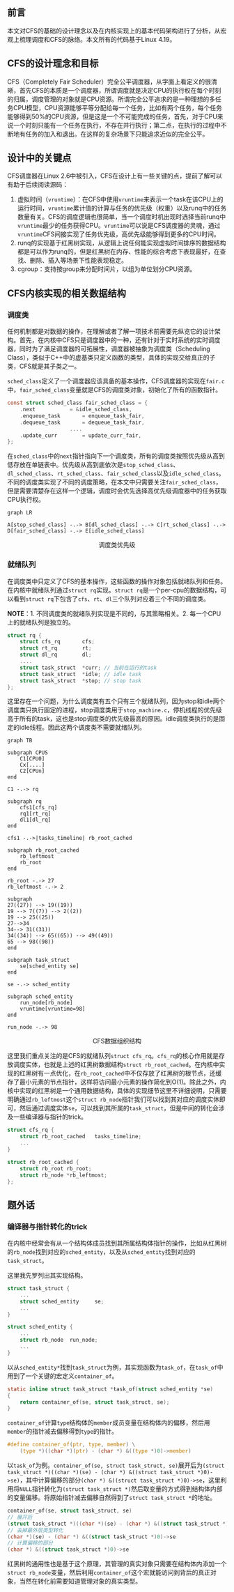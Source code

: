 <!-- 设计理念与代码架构 -->
## 前言

本文对CFS的基础的设计理念以及在内核实现上的基本代码架构进行了分析，从宏观上梳理调度和CFS的脉络。本文所有的代码基于Linux 4.19。

## CFS的设计理念和目标

CFS（Completely Fair Scheduler）完全公平调度器，从字面上看定义的很清晰，首先CFS的本质是一个调度器，所谓调度就是决定CPU的执行权在每个时刻的归属，调度管理的对象就是CPU资源。所谓完全公平追求的是一种理想的多任务CPU模型，CPU资源能够平等分配给每一个任务，比如有两个任务，每个任务能够得到50%的CPU资源，但是这是一个不可能完成的任务，首先，对于CPU来说一个时刻只能有一个任务在执行，不存在并行执行；第二点，在执行的过程中不断地有任务的加入和退出。在这样的复杂场景下只能追求近似的完全公平。

## 设计中的关键点

CFS调度器在Linux 2.6中被引入，CFS在设计上有一些关键的点，提前了解可以有助于后续阅读源码：
1. 虚拟时间（`vruntime`）：在CFS中使用`vruntime`来表示一个task在该CPU上的运行时间，`vruntime`累计值的计算与任务的优先级（权重）以及runq中的任务数量有关。CFS的调度逻辑也很简单，当一个调度时机出现时选择当前runq中`vruntime`最少的任务获得CPU。`vruntime`可以说是CFS调度器的灵魂，通过`vruntime`CFS间接实现了任务优先级，高优先级能够得到更多的CPU时间。
2. runq的实现基于红黑树实现，从逻辑上说任何能实现虚拟时间排序的数据结构都是可以作为runq的，但是红黑树在内存、性能的综合考虑下表现最好，在查找、删除、插入等场景下性能表现稳定。
3. cgroup：支持按group来分配时间片，以组为单位划分CPU资源。

## CFS内核实现的相关数据结构

### 调度类

任何机制都是对数据的操作，在理解或者了解一项技术前需要先纵览它的设计架构。首先，在内核中CFS只是调度器中的一种，还有针对于实时系统的实时调度器，同时为了满足调度器的可拓展性，调度器被抽象为调度类（Scheduling Class），类似于C++中的虚基类只定义函数的类型，具体的实现交给真正的子类，CFS就是其子类之一。

`sched_class`定义了一个调度器应该具备的基本操作，CFS调度器的实现在`fair.c`中，`fair_sched_class`变量就是CFS的调度类对象，初始化了所有的函数指针。

```c
const struct sched_class fair_sched_class = {
    .next			= &idle_sched_class,
    .enqueue_task		= enqueue_task_fair,
    .dequeue_task		= dequeue_task_fair,
                    ....
    .update_curr		= update_curr_fair,
};
```
在`sched_class`中的`next`指针指向下一个调度类，所有的调度类按照优先级从高到低存放在单链表中。优先级从高到底依次是`stop_sched_class`、`dl_sched_class`、`rt_sched_class`、`fair_sched_class`以及`idle_sched_class`。不同的调度类实现了不同的调度策略，在本文中只需要关注`fair_sched_class`，但是需要清楚存在这样一个逻辑，调度时会优先选择高优先级调度器中的任务获取CPU执行权。

```mermaid
graph LR

A[stop_sched_class] -.-> B[dl_sched_class] -.-> C[rt_sched_class] -.-> D[fair_sched_class] -.-> E[idle_sched_class]
```

<center>调度类优先级</center>

### 就绪队列

在调度类中只定义了CFS的基本操作，这些函数的操作对象包括就绪队列和任务。在内核中就绪队列通过`struct rq`实现。`struct rq`是一个per-cpu的数据结构，可以看到`struct rq`下包含了`cfs`、`rt`、`dl`三个队列对应着三个不同的调度类。

**NOTE**：1. 不同调度类的就绪队列实现是不同的，与其策略相关。2. 每一个CPU上的就绪队列是独立的。

```c
struct rq {
    struct cfs_rq		cfs;
    struct rt_rq		rt;
    struct dl_rq		dl;
    ....
    struct task_struct	*curr; // 当前在运行的task
    struct task_struct	*idle; // idle task
    struct task_struct	*stop; // stop task	
};
```

这里存在一个问题，为什么调度类有五个只有三个就绪队列，因为stop和idle两个调度类只执行固定的进程，stop调度类用于`stop_machine.c`，停机线程的优先级高于所有的task，这也是stop调度类的优先级最高的原因。idle调度类执行的是固定的idle线程。因此这两个调度类不需要就绪队列。

```mermaid
graph TB

subgraph CPUS
    C1[CPU0]
    Cx[....]
    C2[CPUn]
end

C1 -.-> rq

subgraph rq
    cfs1[cfs_rq]
    rq1[rt_rq]
    dl1[dl_rq]
end

cfs1 -.->|tasks_timeline| rb_root_cached

subgraph rb_root_cached
    rb_leftmost 
    rb_root 
end

rb_root -.-> 27
rb_leftmost -.-> 2

subgraph  
27((27)) --> 19((19))
19 --> 7((7)) --> 2((2))
19 --> 25((25))
27-->34
34--> 31((31))
34((34)) --> 65((65)) --> 49((49)) 
65 --> 98((98))
end

subgraph task_struct
    se[sched_entity se]
end

se -.-> sched_entity

subgraph sched_entity
    run_node[rb_node]
    vruntime[vruntime=98]
end

run_node -.-> 98
```
<center>CFS数据组织结构</center>

这里我们重点关注的是CFS的就绪队列`struct cfs_rq`。`cfs_rq`的核心作用就是存放调度实体，也就是上述的红黑树数据结构`struct rb_root_cached`。在内核中实现的红黑树有一点优化，在`rb_root_cached`中不仅存放了红黑树的根节点，还缓存了最小元素的节点指针，这样将访问最小元素的操作简化到O(1)。除此之外，内核中实现的红黑树是一个通用数据结构，具体的实现细节这里不详细说明，只需要明确通过`rb_leftmost`这个`struct rb_node`指针我们可以找到其对应的调度实体即可，然后通过调度实体`se`，可以找到其所属的`task_struct`，但是中间的转化会涉及一些编译器与指针的trick。

```c
struct cfs_rq {
    struct rb_root_cached	tasks_timeline;
    ...
}

struct rb_root_cached {
    struct rb_root rb_root;
    struct rb_node *rb_leftmost;
};
```

## 题外话

### 编译器与指针转化的trick

在内核中经常会有从一个结构体成员找到其所属结构体指针的操作，比如从红黑树的`rb_node`找到对应的`sched_entity`，以及从`sched_entity`找到对应的`task_struct`。

这里我先罗列出其实现结构。
```c
struct task_struct {
    ...
    struct sched_entity		se;
    ...
}

struct sched_entity {
    ...
    struct rb_node	run_node;
    ...
}
```

以从`sched_entity*`找到`task_struct`为例，其实现函数为`task_of`，在`task_of`中用到了一个关键的宏定义`container_of`。
```c
static inline struct task_struct *task_of(struct sched_entity *se)
{
	return container_of(se, struct task_struct, se);
}
```
`container_of`计算`type`结构体的`member`成员变量在结构体内的偏移，然后用`member`的指针减去偏移得到`type`的指针。
```c
#define container_of(ptr, type, member) \
    (type *)((char *)(ptr) - (char *) &((type *)0)->member)
```

以`task_of`为例。`container_of(se, struct task_struct, se)`展开后为`(struct task_struct *)((char *)(se) - (char *) &((struct task_struct *)0)->se)`，其中计算偏移的部分`(char *) &((struct task_struct *)0)->se`，这里利用将`NULL`指针转化为`(struct task_struct *)`然后取变量的方式得到结构体内部的变量偏移。将原始指针减去偏移自然得到了`struct task_struct *`的地址。
```c
container_of(se, struct task_struct, se)
// 展开后
(struct task_struct *)((char *)(se) - (char *) &((struct task_struct *)0)->se)
// 去掉最外层类型转化
(char *)(se) - (char *) &((struct task_struct *)0)->se
// 计算偏移的部分
(char *) &((struct task_struct *)0)->se
```

红黑树的通用性也是基于这个原理，其管理的真实对象只需要在结构体内添加一个`struct rb_node`变量，然后利用`container_of`这个宏就能访问到背后的真正对象，当然在转化前需要知道管理对象的真实类型。
